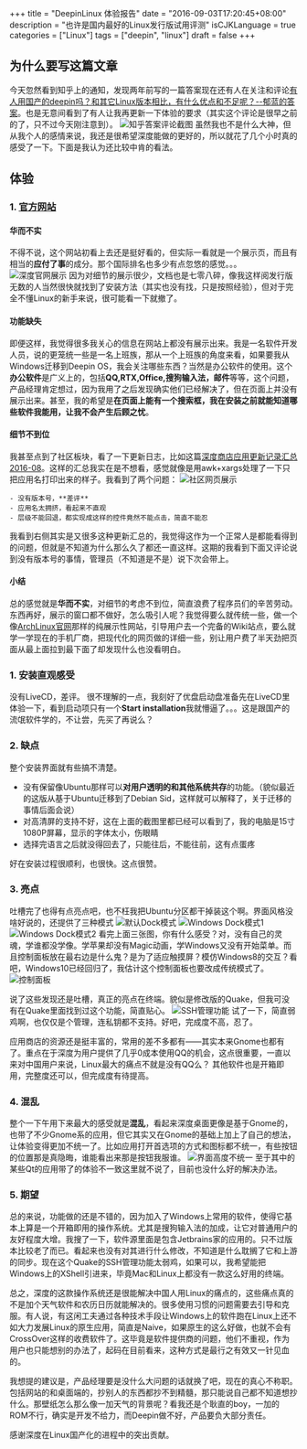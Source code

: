 +++
title = "DeepinLinux 体验报告"
date = "2016-09-03T17:20:45+08:00"
description = "也许是国内最好的Linux发行版试用评测"
isCJKLanguage = true
categories = ["Linux"]
tags = ["deepin", "linux"]
draft = false
+++

## 为什么要写这篇文章

今天忽然看到知乎上的通知，发现两年前写的一篇答案现在还有人在关注和评论[有人用国产的deepin吗？和其它Linux版本相比，有什么优点和不足呢？--郁蓝的答案](https://www.zhihu.com/question/19694358/answer/26227403?group_id=748099576984006656#comment-158674705)。也是无意间看到了有人让我再更新一下体验的要求（其实这个评论是很早之前的了，只不过今天刚注意到）。
![知乎答案评论截图][1]
虽然我也不是什么大神，但从我个人的感情来说，我还是很希望深度能做的更好的，所以就花了几个小时真的感受了一下。下面是我认为还比较中肯的看法。

## 体验
### 1. [官方网站](https://www.deepin.org/)
#### 华而不实
不得不说，这个网站初看上去还是挺好看的，但实际一看就是一个展示页，而且有相当的**应付了事**的成分。那个国际排名也多少有点忽悠的感觉。。。
![深度官网展示][2]
因为对细节的展示很少，文档也是七零八碎，像我这样阅发行版无数的人当然很快就找到了安装方法（其实也没有找，只是按照经验），但对于完全不懂Linux的新手来说，很可能看一下就撤了。

#### 功能缺失
即便这样，我觉得很多我关心的信息在网站上都没有展示出来。我是一名软件开发人员，说的更笼统一些是一名上班族，那从一个上班族的角度来看，如果要我从Windows迁移到Deepin OS，我会关注哪些东西？当然是办公软件的使用。这个**办公软件**是广义上的，包括**QQ,RTX,Office,搜狗输入法，邮件**等等，这个问题，产品经理肯定想过，因为我用了之后发现确实他们已经解决了，但在页面上并没有展示出来。甚至，我的希望是**在页面上能有一个搜索框，我在安装之前就能知道哪些软件我能用，让我不会产生后顾之忧**。

#### 细节不到位
我甚至点到了社区板块，看了一下更新日志，比如这篇[深度商店应用更新记录汇总2016-08](http://blog.deepin.org/2016/08/update-record-of-applications-in-deepin-store-2016-08/)。这样的汇总我实在是不想看，感觉就像是用awk+xargs处理了一下只把应用名打印出来的样子。我看到了两个问题：
![社区网页展示][3]

    - 没有版本号，**差评**
    - 应用名太拥挤，看起来不直观
    - 层级不能回退，都实现成这样的控件竟然不能点击，简直不能忍
    
我看到右侧其实是又很多这种更新汇总的，我觉得这作为一个正常人是都能看得到的问题，但就是不知道为什么那么久了都还一直这样。这期的我看到下面又评论说到没有版本号的事情，管理员（不知道是不是）说下次会带上。

#### 小结
总的感觉就是**华而不实**，对细节的考虑不到位，简直浪费了程序员们的辛苦劳动。东西再好，展示的窗口都不做好，怎么吸引人呢？我觉得要么就传统一些，做一个像[ArchLinux官网](https://www.archlinux.org/)那样的纯展示性网站，引导用户去一个完备的Wiki站点，要么就学一学现在的手机厂商，把现代化的网页做的详细一些，别让用户费了半天劲把页面从最上面拉到最下面了却发现什么也没看明白。

### 1. 安装直观感受
没有LiveCD，差评。
很不理解的一点，我刻好了优盘启动盘准备先在LiveCD里体验一下，看到启动项只有一个**Start installation**我就懵逼了。。。这是跟国产的流氓软件学的，不让尝，先买了再说么？

### 2. 缺点
整个安装界面就有些搞不清楚。
    
- 没有保留像Ubuntu那样可以**对用户透明的和其他系统共存**的功能。（貌似最近的这版从基于Ubuntu迁移到了Debian Sid，这样就可以解释了，关于迁移的事情后面会说）
- 对高清屏的支持不好，这在上面的截图里都已经可以看到了，我的电脑是15寸1080P屏幕，显示的字体太小，伤眼睛
- 选择完语言之后就没得回去了，只能往后，不能往前，这有点蛋疼

好在安装过程很顺利，也很快。这点很赞。
    
### 3. 亮点
吐槽完了也得有点亮点吧，也不枉我把Ubuntu分区都干掉装这个啊。界面风格没啥好说的，还提供了三种模式
![默认Dock模式][4]
![Windows Dock模式1][5]
![Windows Dock模式2][6]
看完上面三张图，你有什么感受？对，没有自己的灵魂，学谁都没学像。学苹果却没有Magic动画，学Windows又没有开始菜单。而且控制面板放在最右边是什么鬼？是为了适应触摸屏？模仿Windows8的交互？看吧，Windows10已经回归了，我估计这个控制面板也要改成传统模式了。
![控制面板][7]

说了这些发现还是吐槽，真正的亮点在终端。貌似是修改版的Quake，但我可没有在Quake里面找到过这个功能，简直贴心。
![SSH管理功能][8]
试了一下，简直弱鸡啊，也仅仅是个管理，连私钥都不支持。好吧，完成度不高，忍了。

应用商店的资源还是挺丰富的，常用的差不多都有——其实本来Gnome也都有了。重点在于深度为用户提供了几乎0成本使用QQ的机会，这点很重要，一直以来对中国用户来说，Linux最大的痛点不就是没有QQ么？
其他软件也是开箱即用，完整度还可以，但完成度有待提高。

### 4. 混乱
整个一下午用下来最大的感受就是**混乱**，看起来深度桌面更像是基于Gnome的，也带了不少Gnome系的应用，但它其实又在Gnome的基础上加上了自己的想法，让体验变得更加不统一了。比如应用打开首选项的方式和图标都不统一，有些按钮的位置那是真隐晦，谁能看出来那是按钮我服谁。
![界面高度不统一][9]
至于其中的某些Qt的应用带了的体验不一致这里就不说了，目前也没什么好的解决办法。

### 5. 期望
总的来说，功能做的还是不错的，因为加入了Windows上常用的软件，使得它基本上算是一个开箱即用的操作系统。尤其是搜狗输入法的加成，让它对普通用户的友好程度大增。我搜了一下，软件源里面是包含Jetbrains家的应用的。只不过版本比较老了而已。看起来也没有对其进行什么修改，不知道是什么耽搁了它和上游的同步。现在这个Quake的SSH管理功能太弱鸡，如果可以，我希望能把Windows上的XShell引进来，毕竟Mac和Linux上都没有一款这么好用的终端。

总之，深度的这款操作系统还是很能解决中国人用Linux的痛点的，这些痛点真的不是加个天气软件和农历日历就能解决的。很多使用习惯的问题需要去引导和克服。有人说，有这闲工夫通过各种技术手段让Windows上的软件跑在Linux上还不如大力发展Linux的原生应用，简直是Naive，如果原生的这么好做，也就不会有CrossOver这样的收费软件了。这毕竟是软件提供商的问题，他们不重视，作为用户也只能想别的办法了，起码在目前看来，这种方式是最行之有效又一针见血的。

我想提的建议是，产品经理要是没什么大问题的话就换了吧，现在的真心不称职。包括网站的和桌面端的，抄别人的东西都抄不到精髓，那只能说自己都不知道想抄什么。那壁纸怎么那么像一加天气的背景呢？看我还是个耿直的boy，一加的ROM不行，确实是开发不给力，而Deepin做不好，产品要负大部分责任。

感谢深度在Linux国产化的进程中的突出贡献。

  [1]: http://7xn2pe.com1.z0.glb.clouddn.com/DeepinScreenshot20160814221945.png
  [2]: http://7xn2pe.com1.z0.glb.clouddn.com/DeepinScreenshot20160814225102.png
  [3]: http://7xn2pe.com1.z0.glb.clouddn.com/DeepinScreenshot20160814225410.png
  [4]: http://7xn2pe.com1.z0.glb.clouddn.com/DeepinScreenshot20160814180441.png
  [5]: http://7xn2pe.com1.z0.glb.clouddn.com/DeepinScreenshot20160814230948.png
  [6]: http://7xn2pe.com1.z0.glb.clouddn.com/DeepinScreenshot20160814231109.png
  [7]: http://7xn2pe.com1.z0.glb.clouddn.com/DeepinScreenshot20160814231725.png
  [8]: http://7xn2pe.com1.z0.glb.clouddn.com/DeepinScreenshot20160814232511.png
  [9]: http://7xn2pe.com1.z0.glb.clouddn.com/DeepinScreenshot20160814235541.png


